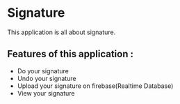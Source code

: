 # Signature
This application is all about signature.

## Features of this application :
* Do your signature
* Undo your signature
* Upload your signature on firebase(Realtime Database)
* View your signature
